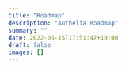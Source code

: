 ```yaml
---
title: "Roadmap"
description: "Authelia Roadmap"
summary: ""
date: 2022-06-15T17:51:47+10:00
draft: false
images: []
---
```

